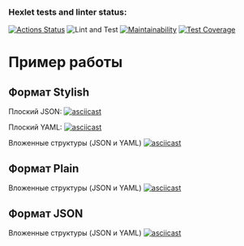 ### Hexlet tests and linter status:
[![Actions Status](https://github.com/kakkoiirus/frontend-project-lvl2/workflows/hexlet-check/badge.svg)](https://github.com/kakkoiirus/frontend-project-lvl2/actions)
![Lint and Test](https://github.com/kakkoiirus/frontend-project-lvl2/workflows/Lint%20and%20Test/badge.svg)
[![Maintainability](https://api.codeclimate.com/v1/badges/03b6fadb891368b5d954/maintainability)](https://codeclimate.com/github/kakkoiirus/frontend-project-lvl2/maintainability)
[![Test Coverage](https://api.codeclimate.com/v1/badges/03b6fadb891368b5d954/test_coverage)](https://codeclimate.com/github/kakkoiirus/frontend-project-lvl2/test_coverage)

Пример работы
===

Формат Stylish
---
Плоский JSON:
[![asciicast](https://asciinema.org/a/ASMSAYFYRqfFJI2LIfci8pFcz.svg)](https://asciinema.org/a/ASMSAYFYRqfFJI2LIfci8pFcz)

Плоский YAML:
[![asciicast](https://asciinema.org/a/Rf8jOWsQ1jwDMmDEo0eqJsd1i.svg)](https://asciinema.org/a/Rf8jOWsQ1jwDMmDEo0eqJsd1i)

Вложенные структуры (JSON и YAML)
[![asciicast](https://asciinema.org/a/a1YFxc4aFomFFdVNAe5TDQQAV.svg)](https://asciinema.org/a/a1YFxc4aFomFFdVNAe5TDQQAV)

Формат Plain
---
Вложенные структуры (JSON и YAML)
[![asciicast](https://asciinema.org/a/x9WAQz8kcqU6Y4doSBP56uoJh.svg)](https://asciinema.org/a/x9WAQz8kcqU6Y4doSBP56uoJh)

Формат JSON
---
Вложенные структуры (JSON и YAML)
[![asciicast](https://asciinema.org/a/2uh7vsCmPqC6RKnMuIhsK4TzF.svg)](https://asciinema.org/a/2uh7vsCmPqC6RKnMuIhsK4TzF)